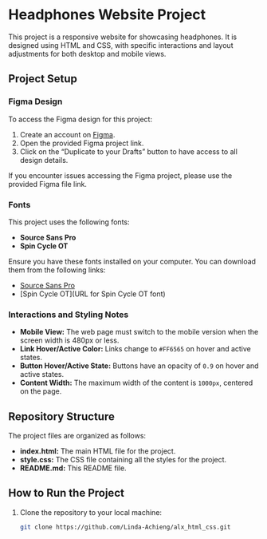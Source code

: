 # Headphones Website Project

This project is a responsive website for showcasing headphones. It is designed using HTML and CSS, with specific interactions and layout adjustments for both desktop and mobile views.

## Project Setup

### Figma Design
To access the Figma design for this project:

1. Create an account on [Figma](https://www.figma.com/).
2. Open the provided Figma project link.
3. Click on the “Duplicate to your Drafts” button to have access to all design details.

If you encounter issues accessing the Figma project, please use the provided Figma file link.

### Fonts
This project uses the following fonts:
- **Source Sans Pro**
- **Spin Cycle OT**

Ensure you have these fonts installed on your computer. You can download them from the following links:
- [Source Sans Pro](https://fonts.google.com/specimen/Source+Sans+Pro)
- [Spin Cycle OT](URL for Spin Cycle OT font)

### Interactions and Styling Notes
- **Mobile View:** The web page must switch to the mobile version when the screen width is 480px or less.
- **Link Hover/Active Color:** Links change to `#FF6565` on hover and active states.
- **Button Hover/Active State:** Buttons have an opacity of `0.9` on hover and active states.
- **Content Width:** The maximum width of the content is `1000px`, centered on the page.

## Repository Structure

The project files are organized as follows:

- **index.html:** The main HTML file for the project.
- **style.css:** The CSS file containing all the styles for the project.
- **README.md:** This README file.

## How to Run the Project

1. Clone the repository to your local machine:
   ```bash
   git clone https://github.com/Linda-Achieng/alx_html_css.git


